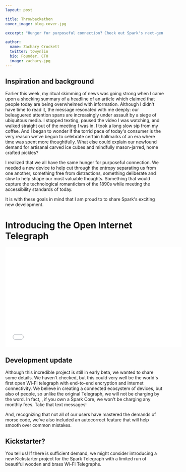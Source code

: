 ```yaml
---
layout: post

title: Throwbackathon
cover_image: blog-cover.jpg

excerpt: "Hunger for purposeful connection? Check out Spark's next-gen device!"

author:
  name: Zachary Crockett
  twitter: towynlin
  bio: Founder, CTO
  image: zachary.jpg
---
```


## Inspiration and background

Earlier this week, my ritual skimming of news was going strong when I came upon a shocking summary of a headline of an article which claimed that people today are being overwhelmed with information. Although I didn't have time to read it, the message resonated with me deeply: our beleaguered attention spans are increasingly under assault by a siege of ubiquitous media.  I stopped texting, paused the video I was watching, and walked straight out of the meeting I was in. I took a long slow sip from my coffee. And I began to wonder if the torrid pace of today's consumer is the very reason we've begun to celebrate certain hallmarks of an era where time was spent more thoughtfully.  What else could explain our newfound demand for artisanal carved ice cubes and mindfully mason-jarred, home crafted pickles? 

I realized that we all have the same hunger for purposeful connection. We needed a new device to help cut through the entropy separating us from one another, something free from distractions, something deliberate and slow to help shape our most valuable thoughts.  Something that would capture the technological romanticism of the 1890s while meeting the accessibility standards of today.  

It is with these goals in mind that I am proud to to share Spark's exciting new development.


# Introducing the Open Internet Telegraph

<iframe width="560" height="315" src="//www.youtube.com/embed/ucq9jqyy-1s" frameborder="0" allowfullscreen="allowfullscreen">&nbsp;</iframe>


## Development update

Although this incredible project is still in early beta, we wanted to share some details.  We haven't checked, but this could very well be the world's first open Wi-Fi telegraph with end-to-end encryption and internet connectivity.  We believe in creating a connected ecosystem of devices, but also of people, so unlike the original Telegraph, we will not be charging by the word. In fact, , if you own a Spark Core, we won't be charging any monthly fees.  Take that text messages!

And, recognizing that not all of our users have mastered the demands of morse code, we've also included an autocorrect feature that will help smooth over common mistakes. 


## Kickstarter?

You tell us!  If there is sufficient demand, we might consider introducing a new Kickstarter project for the Spark Telegraph with a limited run of beautiful wooden and brass Wi-Fi Telegraphs.
